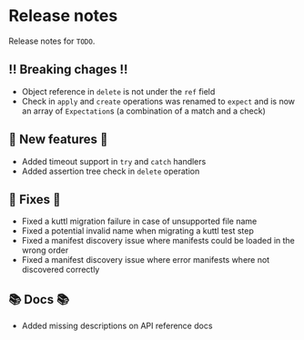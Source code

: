 # Release notes

Release notes for `TODO`.

<!--
## :sparkles: UI changes :sparkles:

## :star: Examples :star:

## :boat: Tutorials :boat:

## :wrench: Fixes :wrench:

## :guitar: Misc :guitar:
-->

## :bangbang: Breaking chages :bangbang:

- Object reference in `delete` is not under the `ref` field
- Check in `apply` and `create` operations was renamed to `expect` and is now an array of `Expectation`s (a combination of a match and a check)

## :dizzy: New features :dizzy:

- Added timeout support in `try` and `catch` handlers
- Added assertion tree check in `delete` operation

## :wrench: Fixes :wrench:

- Fixed a kuttl migration failure in case of unsupported file name
- Fixed a potential invalid name when migrating a kuttl test step
- Fixed a manifest discovery issue where manifests could be loaded in the wrong order
- Fixed a manifest discovery issue where error manifests where not discovered correctly

## :books: Docs :books:

- Added missing descriptions on API reference docs
